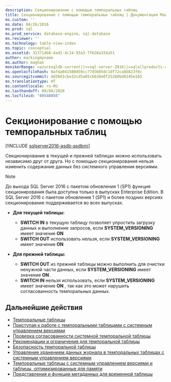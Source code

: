 ```yaml
---
description: Секционирование с помощью темпоральных таблиц
title: Секционирование с помощью темпоральных таблиц | Документация Майкрософт
ms.custom: ''
ms.date: 04/26/2016
ms.prod: sql
ms.prod_service: database-engine, sql-database
ms.reviewer: ''
ms.technology: table-view-index
ms.topic: conceptual
ms.assetid: 313714b8-4ad1-4c14-93a3-7f628a334a51
author: markingmyname
ms.author: maghan
monikerRange: =azuresqldb-current||>=sql-server-2016||=sqlallproducts-allversions||>=sql-server-linux-2017||=azuresqldb-mi-current
ms.openlocfilehash: 0af4a041580d59cc77d5605dc1df72ca8b823f0c
ms.sourcegitcommit: dd36d1cbe32cd5a65c6638e8f252b0bd8145e165
ms.translationtype: HT
ms.contentlocale: ru-RU
ms.lasthandoff: 09/08/2020
ms.locfileid: "89548856"
---
```

# <a name="partitioning-with-temporal-tables"></a>Секционирование с помощью темпоральных таблиц


[!INCLUDE [sqlserver2016-asdb-asdbmi](../../includes/applies-to-version/sqlserver2016-asdb-asdbmi.md)]


Секционирование в текущей и прежней таблицах можно использовать независимо друг от друга. Но с помощью секционирования нельзя изменить содержание данных без системного управления версиями.

> [!NOTE]
> До выхода SQL Server 2016 с пакетом обновления 1 (SP1) функция секционирования была доступна только в выпусках Enterprise Edition. В SQL Server 2016 с пакетом обновления 1 (SP1) и более поздних версиях секционирование поддерживается во всех выпусках.

- **Для текущей таблицы:**

  - **SWITCH IN** в текущую таблицу позволяет упростить загрузку данных и выполнение запросов, если **SYSTEM_VERSIONING** имеет значение **ON**
  - **SWITCH OUT** использовать нельзя, если **SYSTEM_VERSIONING** имеет значение **ON**

- **Для прежней таблицы:**

  - **SWITCH OUT** из прежней таблицы можно выполнить для очистки ненужной части данных, если **SYSTEM_VERSIONING** имеет значение **ON** .
  - **SWITCH IN** нельзя использовать, если **SYSTEM_VERSIONING** имеет значение **ON** , так как это может нарушить согласованность темпоральных данных.

## <a name="next-steps"></a>Дальнейшие действия

- [Темпоральные таблицы](../../relational-databases/tables/temporal-tables.md)
- [Приступая к работе c темпоральными таблицами с системным управлением версиями](../../relational-databases/tables/getting-started-with-system-versioned-temporal-tables.md)
- [Проверка согласованности системной темпоральной таблицы](../../relational-databases/tables/temporal-table-system-consistency-checks.md)
- [Рекомендации и ограничения для темпоральной таблицы](../../relational-databases/tables/temporal-table-considerations-and-limitations.md)
- [Безопасность темпоральной таблицы](../../relational-databases/tables/temporal-table-security.md)
- [Управление хранением данных журнала в темпоральных таблицах с системным управлением версиями](../../relational-databases/tables/manage-retention-of-historical-data-in-system-versioned-temporal-tables.md)
- [Темпоральные таблицы с системным управлением версиями и таблицы, оптимизированные для памяти](../../relational-databases/tables/system-versioned-temporal-tables-with-memory-optimized-tables.md)
- [Представления и функции метаданных для временной таблицы](../../relational-databases/tables/temporal-table-metadata-views-and-functions.md)
